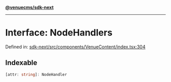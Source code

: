 [**@venuecms/sdk-next**](../Index.md)

***

# Interface: NodeHandlers

Defined in: [sdk-next/src/components/VenueContent/index.tsx:304](https://github.com/venuecms/sdk/blob/dbe1bd3b5606b46905e3e9cba86e4c1f6af6def7/packages/sdk-next/src/components/VenueContent/index.tsx#L304)

## Indexable

```ts
[attr: string]: NodeHandler
```

